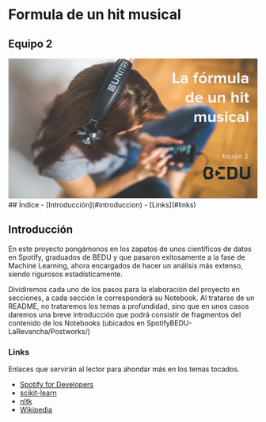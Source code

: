 # Formula de un hit musical

## Equipo 2 

<img src = 'the_formula_for_a_musical_hit.png'>
## Índice
- [Introducción](#introduccion)
- [Links](#links)

<a name="introduccion"></a>
## Introducción
En este proyecto pongámonos en los zapatos de unos científicos de datos en Spotify, graduados de BEDU y que pasaron exitosamente a la fase de Machine Learning, ahora encargados de hacer un análisis más extenso, siendo rigurosos estadísticamente.

Dividiremos cada uno de los pasos para la elaboración del proyecto en secciones, a cada sección le corresponderá su Notebook.
Al tratarse de un README, no trataremos los temas a profundidad, sino que en unos casos daremos una breve introducción que podrá consistir de fragmentos del contenido de los Notebooks (ubicados en SpotifyBEDU-LaRevancha/Postworks/)


<a name="links"></a>
### Links
Enlaces que servirán al lector para ahondar más en los temas tocados.
- [Spotify for Developers](https://developer.spotify.com/documentation/web-api/)
- [scikit-learn](https://scikit-learn.org/stable/)
- [nltk](https://www.nltk.org/)
- [Wikipedia](www.wikipedia.org)
